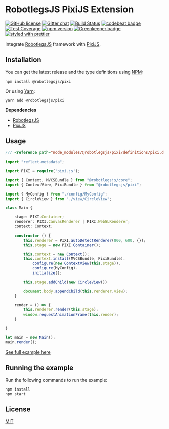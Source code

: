 RobotlegsJS PixiJS Extension
===

[![GitHub license](https://img.shields.io/badge/license-MIT-green.svg)](https://github.com/RobotlegsJS/RobotlegsJS-Pixi/blob/master/LICENSE)
[![Gitter chat](https://badges.gitter.im/RobotlegsJS/RobotlegsJS.svg)](https://gitter.im/RobotlegsJS/RobotlegsJS)
[![Build Status](https://secure.travis-ci.org/RobotlegsJS/RobotlegsJS-Pixi.svg?branch=master)](https://travis-ci.org/RobotlegsJS/RobotlegsJS-Pixi)
[![codebeat badge](https://codebeat.co/badges/e3792494-1875-4826-be00-2124148b9287)](https://codebeat.co/projects/github-com-robotlegsjs-robotlegsjs-pixi-master)
[![Test Coverage](https://codeclimate.com/github/RobotlegsJS/RobotlegsJS-Pixi/badges/coverage.svg)](https://codeclimate.com/github/RobotlegsJS/RobotlegsJS-Pixi/coverage)
[![npm version](https://badge.fury.io/js/%40robotlegsjs%2Fpixi.svg)](https://badge.fury.io/js/%40robotlegsjs%2Fpixi)
[![Greenkeeper badge](https://badges.greenkeeper.io/RobotlegsJS/RobotlegsJS-Pixi.svg)](https://greenkeeper.io/)
[![styled with prettier](https://img.shields.io/badge/styled_with-prettier-ff69b4.svg)](https://github.com/prettier/prettier)

Integrate [RobotlegsJS](https://github.com/RobotlegsJS/RobotlegsJS)
framework with [PixiJS](https://github.com/pixijs/pixi.js).

Installation
---

You can get the latest release and the type definitions using [NPM](https://www.npmjs.com/):

```bash
npm install @robotlegsjs/pixi
```

Or using [Yarn](https://yarnpkg.com/en/):

```bash
yarn add @robotlegsjs/pixi
```
**Dependencies**

+ [RobotlegsJS](https://github.com/RobotlegsJS/RobotlegsJS)
+ [PixiJS](https://github.com/pixijs/pixi.js)

Usage
---

```typescript
/// <reference path="node_modules/@robotlegsjs/pixi/definitions/pixi.d.ts" />

import "reflect-metadata";

import PIXI = require('pixi.js');

import { Context, MVCSBundle } from "@robotlegsjs/core";
import { ContextView, PixiBundle } from "@robotlegsjs/pixi";

import { MyConfig } from "./config/MyConfig";
import { CircleView } from "./view/CircleView";

class Main {

    stage: PIXI.Container;
    renderer: PIXI.CanvasRenderer | PIXI.WebGLRenderer;
    context: Context;

    constructor () {
        this.renderer = PIXI.autoDetectRenderer(800, 600, {});
        this.stage = new PIXI.Container();

        this.context = new Context();
        this.context.install(MVCSBundle, PixiBundle).
            configure(new ContextView(this.stage)).
            configure(MyConfig).
            initialize();

        this.stage.addChild(new CircleView())

        document.body.appendChild(this.renderer.view);
    }

    render = () => {
        this.renderer.render(this.stage);
        window.requestAnimationFrame(this.render);
    }

}

let main = new Main();
main.render();

```

[See full example here](example/index.ts)

Running the example
---

Run the following commands to run the example:

```
npm install
npm start
```

License
---

[MIT](LICENSE)
